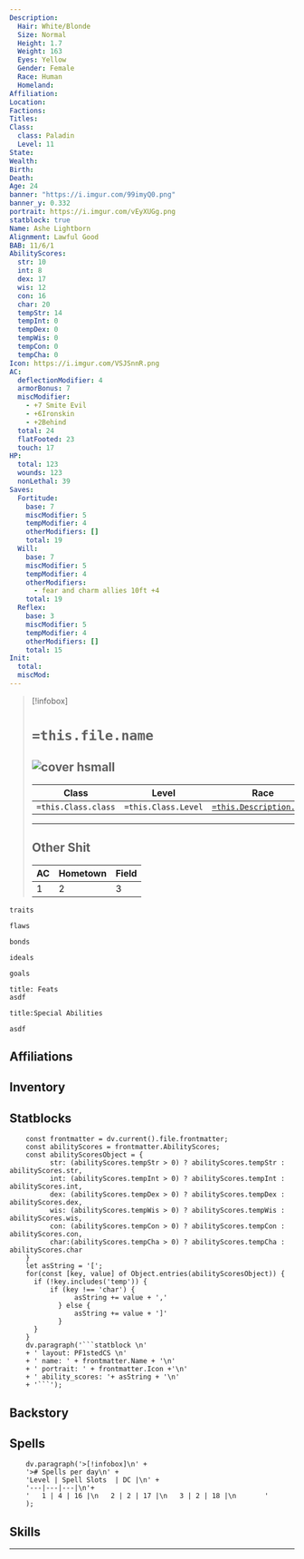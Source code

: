 ```yaml
---
Description:
  Hair: White/Blonde
  Size: Normal
  Height: 1.7
  Weight: 163
  Eyes: Yellow
  Gender: Female
  Race: Human
  Homeland:
Affiliation: 
Location: 
Factions: 
Titles: 
Class:
  class: Paladin
  Level: 11
State: 
Wealth: 
Birth: 
Death: 
Age: 24
banner: "https://i.imgur.com/99imyQ0.png"
banner_y: 0.332
portrait: https://i.imgur.com/vEyXUGg.png
statblock: true
Name: Ashe Lightborn
Alignment: Lawful Good
BAB: 11/6/1
AbilityScores:
  str: 10
  int: 8
  dex: 17
  wis: 12
  con: 16
  char: 20
  tempStr: 14
  tempInt: 0
  tempDex: 0
  tempWis: 0
  tempCon: 0
  tempCha: 0
Icon: https://i.imgur.com/VSJSnnR.png
AC:
  deflectionModifier: 4
  armorBonus: 7
  miscModifier:
    - +7 Smite Evil
    - +6Ironskin
    - +2Behind
  total: 24
  flatFooted: 23
  touch: 17
HP:
  total: 123
  wounds: 123
  nonLethal: 39
Saves:
  Fortitude:
    base: 7
    miscModifier: 5
    tempModifier: 4
    otherModifiers: []
    total: 19
  Will:
    base: 7
    miscModifier: 5
    tempModifier: 4
    otherModifiers:
      - fear and charm allies 10ft +4
    total: 19
  Reflex:
    base: 3
    miscModifier: 5
    tempModifier: 4
    otherModifiers: []
    total: 15
Init:
  total: 
  miscMod:
---
```


>[!infobox]
># `=this.file.name` 
>![cover hsmall](https://i.imgur.com/vEyXUGg.png)
> --- 
>Class | Level  | Race |
> ---|---|---|
> `=this.Class.class`|`=this.Class.Level`| [`=this.Description.Race`](obsidian://adv-uri?vault=Game%20Systems&filepath=Pathfinder%201e%2FCore%20Rule%20Book%2FChapter%201%20-%20Getting%20Started%2F6%20Races%2FHumans.md)
> ---
> ## Other Shit
>  AC | Hometown | Field
>  ---|---|---|
>  1|2|3

```ad-Tr
traits
```

```ad-fw
flaws
```

```ad-Bd
bonds
```

```ad-idl
ideals
```

```ad-goals
goals
```

```ad-ft
title: Feats
asdf

```

```ad-sk
title:Special Abilities

asdf
```
## Affiliations

## Inventory

## Statblocks

```dataviewjs
	const frontmatter = dv.current().file.frontmatter;
	const abilityScores = frontmatter.AbilityScores;
	const abilityScoresObject = {
		  str: (abilityScores.tempStr > 0) ? abilityScores.tempStr : abilityScores.str,
		  int: (abilityScores.tempInt > 0) ? abilityScores.tempInt : abilityScores.int,
		  dex: (abilityScores.tempDex > 0) ? abilityScores.tempDex : abilityScores.dex,
		  wis: (abilityScores.tempWis > 0) ? abilityScores.tempWis : abilityScores.wis, 
		  con: (abilityScores.tempCon > 0) ? abilityScores.tempCon : abilityScores.con, 
		  char:(abilityScores.tempCha > 0) ? abilityScores.tempCha : abilityScores.char 
	}
	let asString = '[';
	for(const [key, value] of Object.entries(abilityScoresObject)) {
	  if (!key.includes('temp')) {
		  if (key !== 'char') {
				asString += value + ','
			} else {
				asString += value + ']'
			}
	  }	
	}
	dv.paragraph('```statblock \n' 
	+ ' layout: PF1stedCS \n' 
	+ ' name: ' + frontmatter.Name + '\n'
	+ ' portrait: ' + frontmatter.Icon +'\n'
	+ ' ability_scores: '+ asString + '\n'
	+ '```');
```

## Backstory

## Spells

```dataviewjs
	dv.paragraph('>[!infobox]\n' + 
	'># Spells per day\n' +
	'Level | Spell Slots  | DC |\n' +
	'---|---|---|\n'+
	'   1 | 4 | 16 |\n   2 | 2 | 17 |\n   3 | 2 | 18 |\n       '
	);
```





## Skills


---